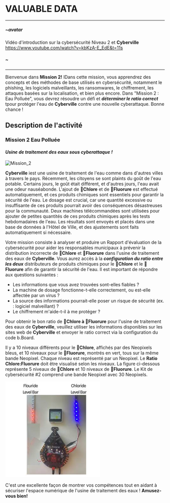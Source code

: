 # VALUABLE DATA 

---
##### ~avatar
Vidéo d'introduction sur la cybersécurité Niveau 2 et __Cyberville__
https://www.youtube.com/watch?v=kbKzA-E_EdE&t=11s
##### ~
---
Bienvenue dans __Mission 2!__ IDans cette mission, vous apprendrez des concepts et des méthodes de base utilisés en cybersécurité, notamment le phishing, les logiciels malveillants, les ransomwares, le chiffrement, les attaques basées sur la localisation, et bien plus encore. Dans "Mission 2 : Eau Polluée", vous devrez résoudre un défi et __*déterminer le ratio correct*__ tpour protéger l'eau de __Cyberville__  contre une nouvelle cyberattaque. Bonne chance !

## Description de l'activité
### __Mission 2__ Eau Polluée
#### *Usine de traitement des eaux sous cyberattaque !*

![Mission_2](https://github.com/Brilliant-Labs/code.bl/blob/code_alpha/packaged/docs/static/mb/projects/bboard-tutorials-cyberville/ValuableData/Polluted_Water.gif?raw=true "Mission 2")

__Cyberville__ iest une usine de traitement de l'eau comme dans d'autres villes à travers le pays. Récemment, les citoyens se sont plaints du goût de l'eau potable. Certains jours, le goût était différent, et d'autres jours, l'eau avait une odeur nauséabonde. L'ajout de __🧪Chlore__ et de __🧪Fluorure__  est effectué automatiquement, et ces produits chimiques sont essentiels pour garantir la sécurité de l'eau. Le dosage est crucial, car une quantité excessive ou insuffisante de ces produits pourrait avoir des conséquences désastreuses pour la communauté. Deux machines télécommandées sont utilisées pour ajouter de petites quantités de ces produits chimiques après les tests hebdomadaires de l'eau. Les résultats sont envoyés et placés dans une base de données à l'Hôtel de Ville, et des ajustements sont faits automatiquement si nécessaire.

Votre mission consiste à analyser et produire un Rapport d'évaluation de la cybersécurité pour aider les responsables municipaux à prévenir la distribution incorrecte de __🧪Chlore__ et __🧪Fluorure__ dans l'usine de traitement des eaux de __Cyberville__. Vous aurez accès à la __*configuration du ratio entre les deux*__ distributeurs de produits chimiques pour le __🧪Chlore__ et le __🧪Fluorure__  afin de garantir la sécurité de l'eau. Il est important de répondre aux questions suivantes :

* Les informations que vous avez trouvées sont-elles fiables ?
* La machine de dosage fonctionne-t-elle correctement, ou est-elle affectée par un virus ?
* La source des informations pourrait-elle poser un risque de sécurité (ex. : logiciel malveillant) ?
* Le chiffrement m'aide-t-il à me protéger ?

Pour obtenir le bon ratio de __🧪Chlore à 🧪Fluorure__ pour l'usine de traitement des eaux de __Cyberville__, veuillez utiliser les informations disponibles sur les sites web de __Cyberville__ et envoyer le ratio correct via la configuration du code b.Board.

Il y a 10 niveaux différents pour le __🧪Chlore__, affichés par des Neopixels bleus, et 10 niveaux pour le __🧪Fluorure__, montrés en vert, tous sur la même bande Neopixel. Chaque niveau est représenté par un Neopixel. Le __Ratio Chlore:Fluorure__ doit être visualisé selon les niveaux. La figure ci-dessous représente 5 niveaux de __🧪Chlore__ et 10 niveaux de __🧪Fluorure__. Le Kit de cybersécurité #2 comprend une bande Neopixel avec 30 Neopixels.

![LevelBar](https://github.com/Brilliant-Labs/code.bl/blob/code_alpha/packaged/docs/static/mb/projects/bboard-tutorials-cyberville/ValuableData/LevelBar.jpg?raw=true "LevelBar")

C'est une excellente façon de montrer vos compétences tout en aidant à sécuriser l'espace numérique de l'usine de traitement des eaux ! __Amusez-vous bien!__